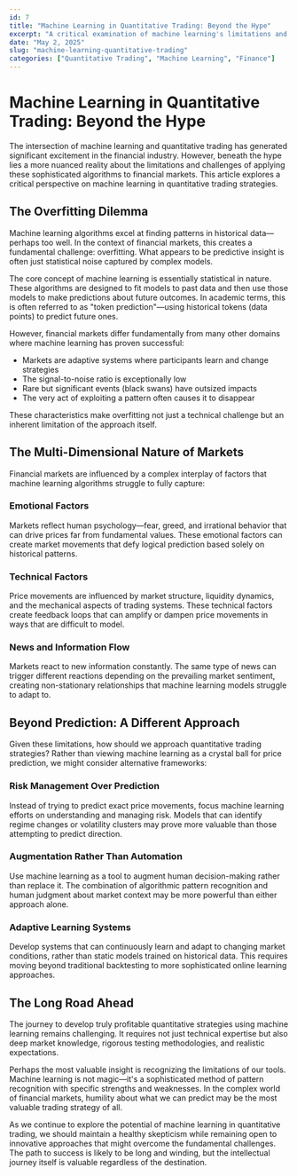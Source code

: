 ```yaml
---
id: 7
title: "Machine Learning in Quantitative Trading: Beyond the Hype"
excerpt: "A critical examination of machine learning's limitations and potential in quantitative trading strategies."
date: "May 2, 2025"
slug: "machine-learning-quantitative-trading"
categories: ["Quantitative Trading", "Machine Learning", "Finance"]
---
```


# Machine Learning in Quantitative Trading: Beyond the Hype

The intersection of machine learning and quantitative trading has generated significant excitement in the financial industry. However, beneath the hype lies a more nuanced reality about the limitations and challenges of applying these sophisticated algorithms to financial markets. This article explores a critical perspective on machine learning in quantitative trading strategies.

## The Overfitting Dilemma

Machine learning algorithms excel at finding patterns in historical data—perhaps too well. In the context of financial markets, this creates a fundamental challenge: overfitting. What appears to be predictive insight is often just statistical noise captured by complex models.

The core concept of machine learning is essentially statistical in nature. These algorithms are designed to fit models to past data and then use those models to make predictions about future outcomes. In academic terms, this is often referred to as "token prediction"—using historical tokens (data points) to predict future ones.

However, financial markets differ fundamentally from many other domains where machine learning has proven successful:

- Markets are adaptive systems where participants learn and change strategies
- The signal-to-noise ratio is exceptionally low
- Rare but significant events (black swans) have outsized impacts
- The very act of exploiting a pattern often causes it to disappear

These characteristics make overfitting not just a technical challenge but an inherent limitation of the approach itself.

## The Multi-Dimensional Nature of Markets

Financial markets are influenced by a complex interplay of factors that machine learning algorithms struggle to fully capture:

### Emotional Factors

Markets reflect human psychology—fear, greed, and irrational behavior that can drive prices far from fundamental values. These emotional factors can create market movements that defy logical prediction based solely on historical patterns.

### Technical Factors

Price movements are influenced by market structure, liquidity dynamics, and the mechanical aspects of trading systems. These technical factors create feedback loops that can amplify or dampen price movements in ways that are difficult to model.

### News and Information Flow

Markets react to new information constantly. The same type of news can trigger different reactions depending on the prevailing market sentiment, creating non-stationary relationships that machine learning models struggle to adapt to.

## Beyond Prediction: A Different Approach

Given these limitations, how should we approach quantitative trading strategies? Rather than viewing machine learning as a crystal ball for price prediction, we might consider alternative frameworks:

### Risk Management Over Prediction

Instead of trying to predict exact price movements, focus machine learning efforts on understanding and managing risk. Models that can identify regime changes or volatility clusters may prove more valuable than those attempting to predict direction.

### Augmentation Rather Than Automation

Use machine learning as a tool to augment human decision-making rather than replace it. The combination of algorithmic pattern recognition and human judgment about market context may be more powerful than either approach alone.

### Adaptive Learning Systems

Develop systems that can continuously learn and adapt to changing market conditions, rather than static models trained on historical data. This requires moving beyond traditional backtesting to more sophisticated online learning approaches.

## The Long Road Ahead

The journey to develop truly profitable quantitative strategies using machine learning remains challenging. It requires not just technical expertise but also deep market knowledge, rigorous testing methodologies, and realistic expectations.

Perhaps the most valuable insight is recognizing the limitations of our tools. Machine learning is not magic—it's a sophisticated method of pattern recognition with specific strengths and weaknesses. In the complex world of financial markets, humility about what we can predict may be the most valuable trading strategy of all.

As we continue to explore the potential of machine learning in quantitative trading, we should maintain a healthy skepticism while remaining open to innovative approaches that might overcome the fundamental challenges. The path to success is likely to be long and winding, but the intellectual journey itself is valuable regardless of the destination.
